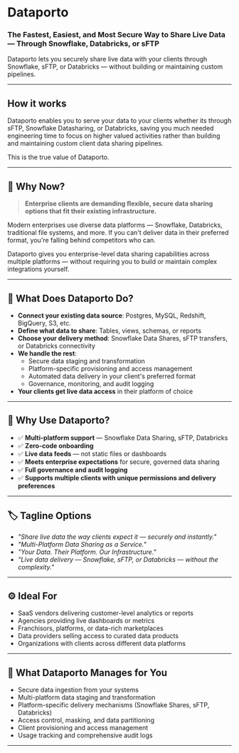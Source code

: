 # Dataporto

### The Fastest, Easiest, and Most Secure Way to Share Live Data — Through Snowflake, Databricks, or sFTP

Dataporto lets you securely share live data with your clients through Snowflake, sFTP, or Databricks — without building or maintaining custom pipelines.

---

## How it works

Dataporto enables you to serve your data to your clients whether its through sFTP, Snowflake Datasharing, or Databricks, saving you much needed engineering time to focus on higher valued activities rather than building and maintaining custom client data sharing pipelines.

This is the true value of Dataporto.

---

## 🧠 Why Now?

> **Enterprise clients are demanding flexible, secure data sharing options that fit their existing infrastructure.**

Modern enterprises use diverse data platforms — Snowflake, Databricks, traditional file systems, and more.
If you can't deliver data in their preferred format, you're falling behind competitors who can.

Dataporto gives you enterprise-level data sharing capabilities across multiple platforms — without requiring you to build or maintain complex integrations yourself.

---

## 🔑 What Does Dataporto Do?

- **Connect your existing data source**: Postgres, MySQL, Redshift, BigQuery, S3, etc.
- **Define what data to share**: Tables, views, schemas, or reports
- **Choose your delivery method**: Snowflake Data Shares, sFTP transfers, or Databricks connectivity
- **We handle the rest**:
  - Secure data staging and transformation
  - Platform-specific provisioning and access management
  - Automated data delivery in your client's preferred format
  - Governance, monitoring, and audit logging
- **Your clients get live data access** in their platform of choice

---

## 🎯 Why Use Dataporto?

- ✅ **Multi-platform support** — Snowflake Data Sharing, sFTP, Databricks
- ✅ **Zero-code onboarding**
- ✅ **Live data feeds** — not static files or dashboards
- ✅ **Meets enterprise expectations** for secure, governed data sharing
- ✅ **Full governance and audit logging**
- ✅ **Supports multiple clients with unique permissions and delivery preferences**

---

## 🏷️ Tagline Options

- *"Share live data the way clients expect it — securely and instantly."*
- *"Multi-Platform Data Sharing as a Service."*
- *"Your Data. Their Platform. Our Infrastructure."*
- *"Live data delivery — Snowflake, sFTP, or Databricks — without the complexity."*

---

## ⚙️ Ideal For

- SaaS vendors delivering customer-level analytics or reports
- Agencies providing live dashboards or metrics
- Franchisors, platforms, or data-rich marketplaces
- Data providers selling access to curated data products
- Organizations with clients across different data platforms

---

## 🧩 What Dataporto Manages for You

- Secure data ingestion from your systems
- Multi-platform data staging and transformation
- Platform-specific delivery mechanisms (Snowflake Shares, sFTP, Databricks)
- Access control, masking, and data partitioning
- Client provisioning and access management
- Usage tracking and comprehensive audit logs

---
